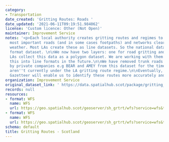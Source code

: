 ```yaml
---
category:
- Transportation
date_created: 'Gritting Routes: Roads '
date_updated: '2021-06-11T09:19:51.984062'
license: 'Custom licence: Other (Not Open)'
maintainer: Improvement Service
notes: '<p>Each local authority creates gritting routes and regimes to keep their
  most important roads (and in some cases footpaths) and networks clear come bad winter
  weather. Most LAs create these as line datasets. So the national dataset is a line
  format dataset. \n\nWe now have two layers: one for road gritting and one for footpath.\n\nSome
  LAs collect this data as a polygon dataset. We are working with them to convert
  this into line formats in the future.\n\nWe have removed trunk roads that are cleared
  by private companies e.g BEAR and AMEY from this dataset for the time being as they
  aren''t currently under the LA gritting route regime.\n\nEventually, the Street
  Gazetteer will enable us to identify these routes more accurately and coherently.</p>'
organization: Improvement Service
original_dataset_link: ' https://data.spatialhub.scot/package/gritting_routes-is'
records: null
resources:
- format: WFS
  name: WFS
  url: https://geo.spatialhub.scot/geoserver/sh_grtrt/wfs?service=wfs&typeName=sh_grtrt:pub_grtrt
- format: WFS
  name: WFS
  url: https://geo.spatialhub.scot/geoserver/sh_grtrt/wfs?service=wfs&typeName=sh_grtrt:pub_grtrtpth
schema: default
title: Gritting Routes - Scotland
---
```

